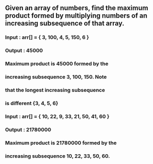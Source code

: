 ## Given an array of numbers, find the maximum product formed by multiplying numbers of an increasing subsequence of that array.

### Input : arr[] = { 3, 100, 4, 5, 150, 6 }
### Output : 45000
### Maximum product is 45000 formed by the 
### increasing subsequence 3, 100, 150. Note
### that the longest increasing subsequence 
### is different {3, 4, 5, 6}

### Input : arr[] = { 10, 22, 9, 33, 21, 50, 41, 60 }
### Output : 21780000
### Maximum product is 21780000 formed by the 
### increasing subsequence 10, 22, 33, 50, 60.
